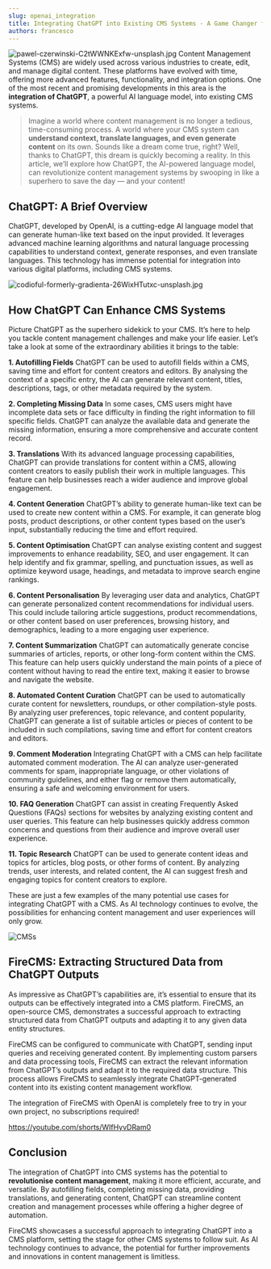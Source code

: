```yaml
---
slug: openai_integration
title: Integrating ChatGPT into Existing CMS Systems - A Game Changer for Content Management
authors: francesco
---
```


![pawel-czerwinski-C2tWWNKExfw-unsplash.jpg](..%2Fstatic%2Fimg%2Fblog%2Fpawel-czerwinski-C2tWWNKExfw-unsplash.jpg)
Content Management Systems (CMS) are widely used across various industries to
create, edit, and manage digital content. These platforms have evolved with
time, offering more advanced features, functionality, and integration options.
One of the most recent and promising developments in this area is the
**integration of ChatGPT**, a powerful AI language model, into existing CMS
systems.

> Imagine a world where content management is no longer a tedious,
> time-consuming
> process. A world where your CMS system can **understand context, translate
> languages, and even generate content** on its own. Sounds like a dream come
> true,
> right? Well, thanks to ChatGPT, this dream is quickly becoming a reality. In
> this article, we’ll explore how ChatGPT, the AI-powered language model, can
> revolutionize content management systems by swooping in like a superhero to
> save
> the day — and your content!

## ChatGPT: A Brief Overview

ChatGPT, developed by OpenAI, is a cutting-edge AI language model that can
generate human-like text based on the input provided. It leverages advanced
machine learning algorithms and natural language processing capabilities to
understand context, generate responses, and even translate languages. This
technology has immense potential for integration into various digital platforms,
including CMS systems.

![codioful-formerly-gradienta-26WixHTutxc-unsplash.jpg](..%2Fstatic%2Fimg%2Fblog%2Fcodioful-formerly-gradienta-26WixHTutxc-unsplash.jpg)

## How ChatGPT Can Enhance CMS Systems

Picture ChatGPT as the superhero sidekick to your CMS. It’s here to help you
tackle content management challenges and make your life easier. Let’s take a
look at some of the extraordinary abilities it brings to the table:

<!-- truncate -->

**1. Autofilling Fields**
ChatGPT can be used to autofill fields within a CMS, saving time and effort
for content creators and editors. By analysing the context of a specific
entry, the AI can generate relevant content, titles, descriptions, tags, or
other metadata required by the system.

**2. Completing Missing Data**
In some cases, CMS users might have incomplete data sets or face difficulty
in finding the right information to fill specific fields. ChatGPT can analyze
the available data and generate the missing information, ensuring a more
comprehensive and accurate content record.

**3. Translations**
With its advanced language processing capabilities, ChatGPT can provide
translations for content within a CMS, allowing content creators to easily
publish their work in multiple languages. This feature can help businesses
reach a wider audience and improve global engagement.

**4. Content Generation**
ChatGPT’s ability to generate human-like text can be used to create new
content within a CMS. For example, it can generate blog posts, product
descriptions, or other content types based on the user’s input, substantially
reducing the time and effort required.

**5. Content Optimisation**
ChatGPT can analyse existing content and suggest improvements to enhance
readability, SEO, and user engagement. It can help identify and fix grammar,
spelling, and punctuation issues, as well as optimize keyword usage,
headings, and metadata to improve search engine rankings.

**6. Content Personalisation**
By leveraging user data and analytics, ChatGPT can generate personalized
content recommendations for individual users. This could include tailoring
article suggestions, product recommendations, or other content based on user
preferences, browsing history, and demographics, leading to a more engaging
user experience.

**7. Content Summarization**
ChatGPT can automatically generate concise summaries of articles, reports, or
other long-form content within the CMS. This feature can help users quickly
understand the main points of a piece of content without having to read the
entire text, making it easier to browse and navigate the website.

**8. Automated Content Curation**
ChatGPT can be used to automatically curate content for newsletters,
roundups, or other compilation-style posts. By analyzing user preferences,
topic relevance, and content popularity, ChatGPT can generate a list of
suitable articles or pieces of content to be included in such compilations,
saving time and effort for content creators and editors.

**9. Comment Moderation**
Integrating ChatGPT with a CMS can help facilitate automated comment
moderation. The AI can analyze user-generated comments for spam,
inappropriate language, or other violations of community guidelines, and
either flag or remove them automatically, ensuring a safe and welcoming
environment for users.

**10. FAQ Generation**
ChatGPT can assist in creating Frequently Asked Questions (FAQs) sections
for websites by analyzing existing content and user queries. This feature
can help businesses quickly address common concerns and questions from their
audience and improve overall user experience.

**11. Topic Research**
ChatGPT can be used to generate content ideas and topics for articles, blog
posts, or other forms of content. By analyzing trends, user interests, and
related content, the AI can suggest fresh and engaging topics for content
creators to explore.

These are just a few examples of the many potential use cases for integrating
ChatGPT with a CMS. As AI technology continues to evolve, the possibilities for
enhancing content management and user experiences will only grow.

![CMSs](../static/img/blog/1_UGhkCea0dDrBHJgjjUZNPA.webp)

## FireCMS: Extracting Structured Data from ChatGPT Outputs

As impressive as ChatGPT’s capabilities are, it’s essential to ensure that its
outputs can be effectively integrated into a CMS platform. FireCMS, an
open-source CMS, demonstrates a successful approach to extracting structured
data from ChatGPT outputs and adapting it to any given data entity structures.

FireCMS can be configured to communicate with ChatGPT, sending input queries and
receiving generated content. By implementing custom parsers and data processing
tools, FireCMS can extract the relevant information from ChatGPT’s outputs and
adapt it to the required data structure. This process allows FireCMS to
seamlessly integrate ChatGPT-generated content into its existing content
management workflow.

The integration of FireCMS with OpenAI is completely free to try in your own
project, no subscriptions required!

https://youtube.com/shorts/WIfHyvDRam0

## Conclusion

The integration of ChatGPT into CMS systems has the potential to **revolutionise
content management**, making it more efficient, accurate, and versatile. By
autofilling fields, completing missing data, providing translations, and
generating content, ChatGPT can streamline content creation and management
processes while offering a higher degree of automation.

FireCMS showcases a successful approach to integrating ChatGPT into a CMS
platform, setting the stage for other CMS systems to follow suit. As AI
technology continues to advance, the potential for further improvements and
innovations in content management is limitless.
